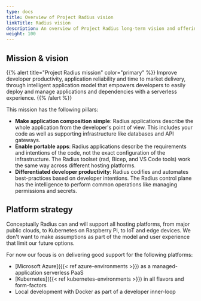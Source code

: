 ```yaml
---
type: docs
title: Overview of Project Radius vision
linkTitle: Radius vision
description: An overview of Project Radius long-term vision and offerings
weight: 100
---
```


## Mission & vision

{{% alert title="Project Radius mission" color="primary" %}}
Improve developer productivity, application reliability and time to market delivery, through intelligent application model that empowers developers to easily deploy and manage applications and dependencies with a serverless experience.
{{% /alert %}}

This mission has the following pillars:

- **Make application composition simple**: Radius applications describe the whole application from the developer's point of view. This includes your code as well as supporting infrastructure like databases and API gateways.
- **Enable portable apps**: Radius applications describe the requirements and intentions of the code, not the exact configuration of the infrastructure. The Radius toolset (rad, Bicep, and VS Code tools) work the same way across different hosting platforms.
- **Differentiated developer productivity**: Radius codifies and automates best-practices based on developer intentions. The Radius control plane has the intelligence to perform common operations like managing permissions and secrets.

## Platform strategy

Conceptually Radius can and will support all hosting platforms, from major public clouds, to Kubernetes on Raspberry Pi, to IoT and edge devices. We don't want to make assumptions as part of the model and user experience that limit our future options.

For now our focus is on delivering good support for the following platforms:

- [Microsoft Azure]({{< ref azure-environments >}}) as a managed-application serverless PaaS
- [Kubernetes]({{< ref kubernetes-environments >}}) in all flavors and form-factors
- Local development with Docker as part of a developer inner-loop
